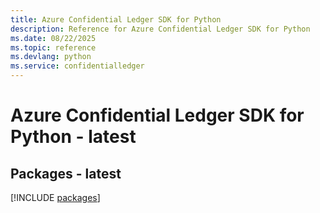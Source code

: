 ```yaml
---
title: Azure Confidential Ledger SDK for Python
description: Reference for Azure Confidential Ledger SDK for Python
ms.date: 08/22/2025
ms.topic: reference
ms.devlang: python
ms.service: confidentialledger
---
```

# Azure Confidential Ledger SDK for Python - latest
## Packages - latest
[!INCLUDE [packages](confidential-ledger-index.md)]